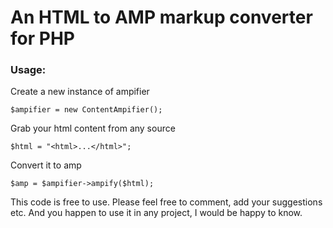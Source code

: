 # An HTML to AMP markup converter for PHP

### Usage:

Create a new instance of ampifier
```
$ampifier = new ContentAmpifier();
```

Grab your html content from any source
```
$html = "<html>...</html>";
```
Convert it to amp
```
$amp = $ampifier->ampify($html);
```

This code is free to use. Please feel free to comment, add your suggestions etc.
And you happen to use it in any project, I would be happy to know.
